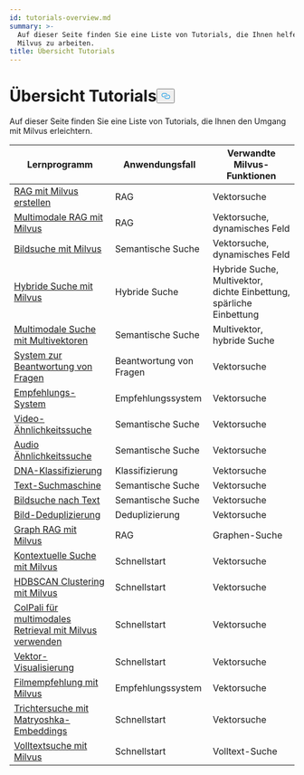 ```yaml
---
id: tutorials-overview.md
summary: >-
  Auf dieser Seite finden Sie eine Liste von Tutorials, die Ihnen helfen, mit
  Milvus zu arbeiten.
title: Übersicht Tutorials
---
```

<h1 id="Tutorials-Overview" class="common-anchor-header">Übersicht Tutorials<button data-href="#Tutorials-Overview" class="anchor-icon" translate="no">
      <svg translate="no"
        aria-hidden="true"
        focusable="false"
        height="20"
        version="1.1"
        viewBox="0 0 16 16"
        width="16"
      >
        <path
          fill="#0092E4"
          fill-rule="evenodd"
          d="M4 9h1v1H4c-1.5 0-3-1.69-3-3.5S2.55 3 4 3h4c1.45 0 3 1.69 3 3.5 0 1.41-.91 2.72-2 3.25V8.59c.58-.45 1-1.27 1-2.09C10 5.22 8.98 4 8 4H4c-.98 0-2 1.22-2 2.5S3 9 4 9zm9-3h-1v1h1c1 0 2 1.22 2 2.5S13.98 12 13 12H9c-.98 0-2-1.22-2-2.5 0-.83.42-1.64 1-2.09V6.25c-1.09.53-2 1.84-2 3.25C6 11.31 7.55 13 9 13h4c1.45 0 3-1.69 3-3.5S14.5 6 13 6z"
        ></path>
      </svg>
    </button></h1><p>Auf dieser Seite finden Sie eine Liste von Tutorials, die Ihnen den Umgang mit Milvus erleichtern.</p>
<table>
<thead>
<tr><th>Lernprogramm</th><th>Anwendungsfall</th><th>Verwandte Milvus-Funktionen</th></tr>
</thead>
<tbody>
<tr><td><a href="/docs/de/build-rag-with-milvus.md">RAG mit Milvus erstellen</a></td><td>RAG</td><td>Vektorsuche</td></tr>
<tr><td><a href="/docs/de/multimodal_rag_with_milvus.md">Multimodale RAG mit Milvus</a></td><td>RAG</td><td>Vektorsuche, dynamisches Feld</td></tr>
<tr><td><a href="/docs/de/image_similarity_search.md">Bildsuche mit Milvus</a></td><td>Semantische Suche</td><td>Vektorsuche, dynamisches Feld</td></tr>
<tr><td><a href="/docs/de/hybrid_search_with_milvus.md">Hybride Suche mit Milvus</a></td><td>Hybride Suche</td><td>Hybride Suche, Multivektor, dichte Einbettung, spärliche Einbettung</td></tr>
<tr><td><a href="/docs/de/multimodal_rag_with_milvus.md">Multimodale Suche mit Multivektoren</a></td><td>Semantische Suche</td><td>Multivektor, hybride Suche</td></tr>
<tr><td><a href="/docs/de/question_answering_system.md">System zur Beantwortung von Fragen</a></td><td>Beantwortung von Fragen</td><td>Vektorsuche</td></tr>
<tr><td><a href="/docs/de/recommendation_system.md">Empfehlungs-System</a></td><td>Empfehlungssystem</td><td>Vektorsuche</td></tr>
<tr><td><a href="/docs/de/video_similarity_search.md">Video-Ähnlichkeitssuche</a></td><td>Semantische Suche</td><td>Vektorsuche</td></tr>
<tr><td><a href="/docs/de/audio_similarity_search.md">Audio Ähnlichkeitssuche</a></td><td>Semantische Suche</td><td>Vektorsuche</td></tr>
<tr><td><a href="/docs/de/dna_sequence_classification.md">DNA-Klassifizierung</a></td><td>Klassifizierung</td><td>Vektorsuche</td></tr>
<tr><td><a href="/docs/de/text_search_engine.md">Text-Suchmaschine</a></td><td>Semantische Suche</td><td>Vektorsuche</td></tr>
<tr><td><a href="/docs/de/text_image_search.md">Bildsuche nach Text</a></td><td>Semantische Suche</td><td>Vektorsuche</td></tr>
<tr><td><a href="/docs/de/image_deduplication_system.md">Bild-Deduplizierung</a></td><td>Deduplizierung</td><td>Vektorsuche</td></tr>
<tr><td><a href="/docs/de/graph_rag_with_milvus.md">Graph RAG mit Milvus</a></td><td>RAG</td><td>Graphen-Suche</td></tr>
<tr><td><a href="/docs/de/contextual_retrieval_with_milvus.md">Kontextuelle Suche mit Milvus</a></td><td>Schnellstart</td><td>Vektorsuche</td></tr>
<tr><td><a href="/docs/de/hdbscan_clustering_with_milvus.md">HDBSCAN Clustering mit Milvus</a></td><td>Schnellstart</td><td>Vektorsuche</td></tr>
<tr><td><a href="/docs/de/use_ColPali_with_milvus.md">ColPali für multimodales Retrieval mit Milvus verwenden</a></td><td>Schnellstart</td><td>Vektorsuche</td></tr>
<tr><td><a href="/docs/de/vector_visualization.md">Vektor-Visualisierung</a></td><td>Schnellstart</td><td>Vektorsuche</td></tr>
<tr><td><a href="/docs/de/movie_recommendation_with_milvus.md">Filmempfehlung mit Milvus</a></td><td>Empfehlungssystem</td><td>Vektorsuche</td></tr>
<tr><td><a href="/docs/de/funnel_search_with_matryoshka.md">Trichtersuche mit Matryoshka-Embeddings</a></td><td>Schnellstart</td><td>Vektorsuche</td></tr>
<tr><td><a href="/docs/de/full_text_search_with_milvus.md">Volltextsuche mit Milvus</a></td><td>Schnellstart</td><td>Volltext-Suche</td></tr>
</tbody>
</table>
